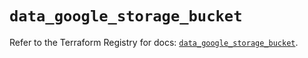 # `data_google_storage_bucket`

Refer to the Terraform Registry for docs: [`data_google_storage_bucket`](https://registry.terraform.io/providers/hashicorp/google/6.29.0/docs/data-sources/storage_bucket).
